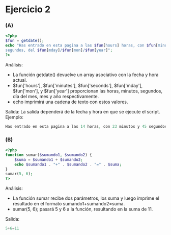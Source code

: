 # Ejercicio 2
### (A)

```php
<?php
$fun = getdate();
echo "Has entrado en esta pagina a las $fun[hours] horas, con $fun[minutes] minutos y $fun[seconds]
segundos, del $fun[mday]/$fun[mon]/$fun[year]";
?>
```
Análisis:
- La función getdate() devuelve un array asociativo con la fecha y hora actual.
- $fun['hours'], $fun['minutes'], $fun['seconds'], $fun['mday'], $fun['mon'], y $fun['year'] proporcionan las horas, minutos, segundos, día del mes, mes y año respectivamente.
- echo imprimirá una cadena de texto con estos valores.

Salida:
La salida dependerá de la fecha y hora en que se ejecute el script. Ejemplo:
```php
Has entrado en esta pagina a las 14 horas, con 23 minutos y 45 segundos, del 12/9/2024
```
### (B)
```php
<?php
function sumar($sumando1, $sumando2) {
    $suma = $sumando1 + $sumando2;
    echo $sumando1 . "+" . $sumando2 . "=" . $suma;
}
sumar(5, 6);
?>
```
Análisis:
- La función sumar recibe dos parámetros, los suma y luego imprime el resultado en el formato sumando1+sumando2=suma.
- sumar(5, 6); pasará 5 y 6 a la función, resultando en la suma de 11.

Salida:
```php
5+6=11
```